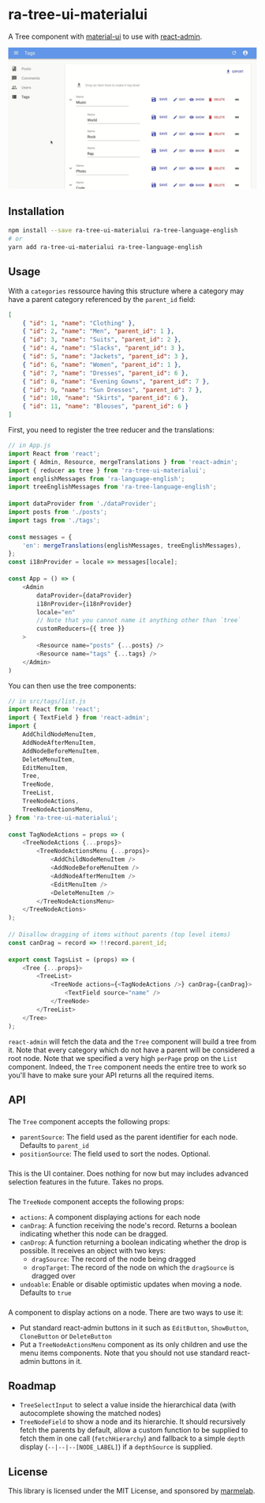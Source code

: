 # ra-tree-ui-materialui

A Tree component with [material-ui](https://github.com/mui-org/material-ui) to use with [react-admin](https://github.com/marmelab/react-admin).

![`ra-tree-ui-materialui`](https://github.com/marmelab/react-admin/raw/master/docs/img/ra-tree.gif)

## Installation

```sh
npm install --save ra-tree-ui-materialui ra-tree-language-english
# or
yarn add ra-tree-ui-materialui ra-tree-language-english
```

## Usage

With a `categories` ressource having this structure where a category may have a parent category referenced by the `parent_id` field:

```json
[
    { "id": 1, "name": "Clothing" },
    { "id": 2, "name": "Men", "parent_id": 1 },
    { "id": 3, "name": "Suits", "parent_id": 2 },
    { "id": 4, "name": "Slacks", "parent_id": 3 },
    { "id": 5, "name": "Jackets", "parent_id": 3 },
    { "id": 6, "name": "Women", "parent_id": 1 },
    { "id": 7, "name": "Dresses", "parent_id": 6 },
    { "id": 8, "name": "Evening Gowns", "parent_id": 7 },
    { "id": 9, "name": "Sun Dresses", "parent_id": 7 },
    { "id": 10, "name": "Skirts", "parent_id": 6 },
    { "id": 11, "name": "Blouses", "parent_id": 6 }
]
```

First, you need to register the tree reducer and the translations:

```js
// in App.js
import React from 'react';
import { Admin, Resource, mergeTranslations } from 'react-admin';
import { reducer as tree } from 'ra-tree-ui-materialui';
import englishMessages from 'ra-language-english';
import treeEnglishMessages from 'ra-tree-language-english';

import dataProvider from './dataProvider';
import posts from './posts';
import tags from './tags';

const messages = {
    'en': mergeTranslations(englishMessages, treeEnglishMessages),
};
const i18nProvider = locale => messages[locale];

const App = () => (
    <Admin
        dataProvider={dataProvider}
        i18nProvider={i18nProvider}
        locale="en"
        // Note that you cannot name it anything other than `tree`
        customReducers={{ tree }}
    >
        <Resource name="posts" {...posts} />
        <Resource name="tags" {...tags} />
    </Admin>
)
```

You can then use the tree components:

```js
// in src/tags/list.js
import React from 'react';
import { TextField } from 'react-admin';
import {
    AddChildNodeMenuItem,
    AddNodeAfterMenuItem,
    AddNodeBeforeMenuItem,
    DeleteMenuItem,
    EditMenuItem,
    Tree,
    TreeNode,
    TreeList,
    TreeNodeActions,
    TreeNodeActionsMenu,
} from 'ra-tree-ui-materialui';

const TagNodeActions = props => (
    <TreeNodeActions {...props}>
        <TreeNodeActionsMenu {...props}>
            <AddChildNodeMenuItem />
            <AddNodeBeforeMenuItem />
            <AddNodeAfterMenuItem />
            <EditMenuItem />
            <DeleteMenuItem />
        </TreeNodeActionsMenu>
    </TreeNodeActions>
);

// Disallow dragging of items without parents (top level items)
const canDrag = record => !!record.parent_id;

export const TagsList = (props) => (
    <Tree {...props}>
        <TreeList>
            <TreeNode actions={<TagNodeActions />} canDrag={canDrag}>
                <TextField source="name" />
            </TreeNode>
        </TreeList>
    </Tree>
);
```

`react-admin` will fetch the data and the `Tree` component will build a tree from it. Note that every category which do not have a parent will be considered a root node. Note that we specified a very high `perPage` prop on the `List` component. Indeed, the `Tree` component needs the entire tree to work so you'll have to make sure your API returns all the required items.

## API

### <Tree>

The `Tree` component accepts the following props:

- `parentSource`: The field used as the parent identifier for each node. Defaults to `parent_id`
- `positionSource`: The field used to sort the nodes. Optional.

### <TreeList>

This is the UI container. Does nothing for now but may includes advanced selection features in the future. Takes no props.

### <TreeNode>

The `TreeNode` component accepts the following props:

- `actions`: A component displaying actions for each node
- `canDrag`: A function receiving the node's record. Returns a boolean indicating whether this node can be dragged.
- `canDrop`: A function returning a boolean indicating whether the drop is possible. It receives an object with two keys:
  - `dragSource`: The record of the node being dragged
  - `dropTarget`: The record of the node on which the `dragSource` is dragged over
- `undoable`: Enable or disable optimistic updates when moving a node. Defaults to `true`

### <TreeNodeActions>

A component to display actions on a node. There are two ways to use it:

- Put standard react-admin buttons in it such as `EditButton`, `ShowButton`, `CloneButton` or `DeleteButton`
- Put a `TreeNodeActionsMenu` component as its only children and use the menu items components. Note that you should not use standard react-admin buttons in it.

## Roadmap

* `TreeSelectInput` to select a value inside the hierarchical data (with autocomplete showing the matched nodes)
* `TreeNodeField` to show a node and its hierarchie. It should recursively fetch the parents by default, allow a custom function to be supplied to fetch them in one call (`fetchHierarchy`) and fallback to a simple `depth` display (`--|--|--[NODE_LABEL]`) if a `depthSource` is supplied.

## License

This library is licensed under the MIT License, and sponsored by [marmelab](http://marmelab.com).
